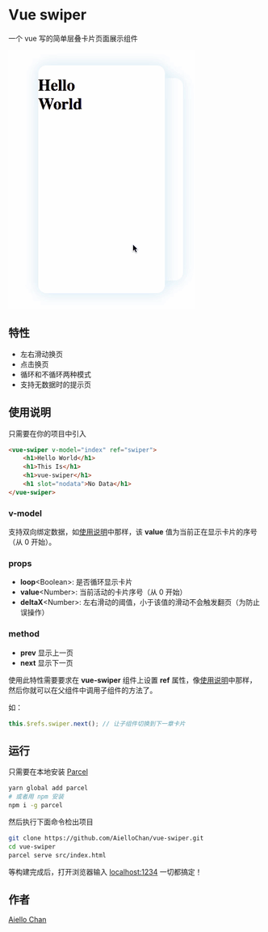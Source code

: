 # Vue swiper

一个 vue 写的简单层叠卡片页面展示组件

![demo](./demo.gif)

## 特性

- 左右滑动换页
- 点击换页
- 循环和不循环两种模式
- 支持无数据时的提示页

## 使用说明

只需要在你的项目中引入

```html
<vue-swiper v-model="index" ref="swiper">
    <h1>Hello World</h1>
    <h1>This Is</h1>
    <h1>vue-swiper</h1>
    <h1 slot="nodata">No Data</h1>
</vue-swiper>
```

### v-model

支持双向绑定数据，如[使用说明](#使用说明)中那样，该 **value** 值为当前正在显示卡片的序号（从 0 开始）。

### props

- **loop**\<Boolean\>: 是否循环显示卡片
- **value**\<Number\>: 当前活动的卡片序号（从 0 开始）
- **deltaX**\<Number\>: 左右滑动的阈值，小于该值的滑动不会触发翻页（为防止误操作）

### method

- **prev** 显示上一页
- **next** 显示下一页

使用此特性需要要求在 **vue-swiper** 组件上设置 **ref** 属性，像[使用说明](#使用说明)中那样，然后你就可以在父组件中调用子组件的方法了。

如：

```JavaScript
this.$refs.swiper.next(); // 让子组件切换到下一章卡片
```

## 运行

只需要在本地安装 [Parcel](https://parceljs.org/)

```bash
yarn global add parcel
# 或者用 npm 安装
npm i -g parcel
```

然后执行下面命令检出项目

```bash
git clone https://github.com/AielloChan/vue-swiper.git
cd vue-swiper
parcel serve src/index.html
```

等构建完成后，打开浏览器输入 [localhost:1234](http://localhost:1234) 一切都搞定！

## 作者

[Aiello Chan](https://github.com/AielloChan/vue-swiper)